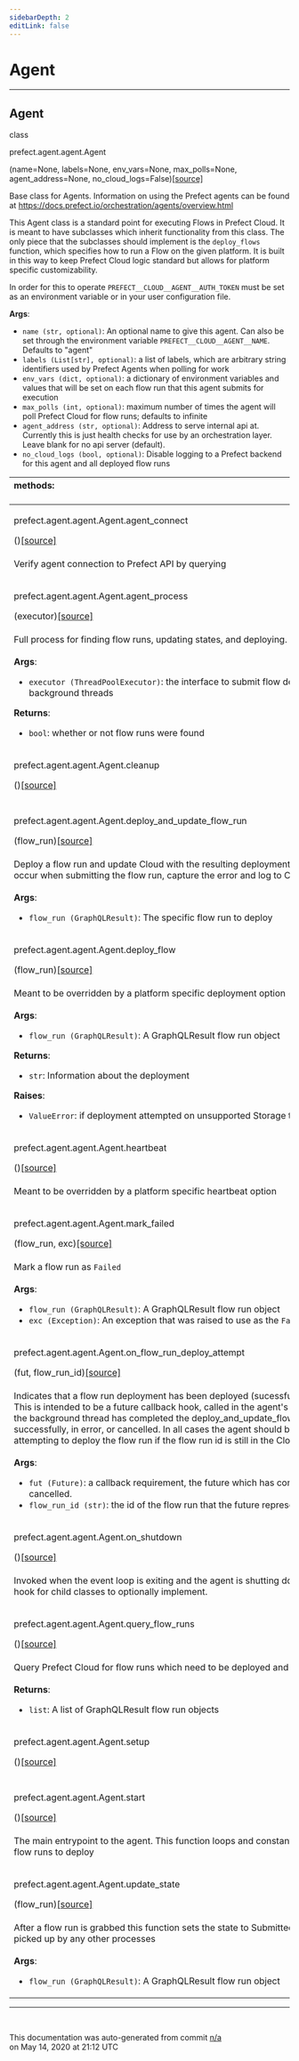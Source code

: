 ```yaml
---
sidebarDepth: 2
editLink: false
---
```

# Agent
---
 ## Agent
 <div class='class-sig' id='prefect-agent-agent-agent'><p class="prefect-sig">class </p><p class="prefect-class">prefect.agent.agent.Agent</p>(name=None, labels=None, env_vars=None, max_polls=None, agent_address=None, no_cloud_logs=False)<span class="source"><a href="https://github.com/PrefectHQ/prefect/blob/master/src/prefect/agent/agent.py#L63">[source]</a></span></div>

Base class for Agents. Information on using the Prefect agents can be found at https://docs.prefect.io/orchestration/agents/overview.html

This Agent class is a standard point for executing Flows in Prefect Cloud. It is meant to have subclasses which inherit functionality from this class. The only piece that the subclasses should implement is the `deploy_flows` function, which specifies how to run a Flow on the given platform. It is built in this way to keep Prefect Cloud logic standard but allows for platform specific customizability.

In order for this to operate `PREFECT__CLOUD__AGENT__AUTH_TOKEN` must be set as an environment variable or in your user configuration file.

**Args**:     <ul class="args"><li class="args">`name (str, optional)`: An optional name to give this agent. Can also be set through         the environment variable `PREFECT__CLOUD__AGENT__NAME`. Defaults to "agent"     </li><li class="args">`labels (List[str], optional)`: a list of labels, which are arbitrary string identifiers used by Prefect         Agents when polling for work     </li><li class="args">`env_vars (dict, optional)`: a dictionary of environment variables and values that will be set         on each flow run that this agent submits for execution     </li><li class="args">`max_polls (int, optional)`: maximum number of times the agent will poll Prefect Cloud for flow runs;         defaults to infinite     </li><li class="args">`agent_address (str, optional)`: Address to serve internal api at. Currently this is         just health checks for use by an orchestration layer. Leave blank for no api server (default).     </li><li class="args">`no_cloud_logs (bool, optional)`: Disable logging to a Prefect backend for this agent and all deployed flow runs</li></ul>

|methods: &nbsp;&nbsp;&nbsp;&nbsp;&nbsp;&nbsp;&nbsp;&nbsp;&nbsp;&nbsp;&nbsp;&nbsp;&nbsp;&nbsp;&nbsp;&nbsp;&nbsp;&nbsp;&nbsp;&nbsp;&nbsp;&nbsp;&nbsp;&nbsp;&nbsp;&nbsp;&nbsp;&nbsp;&nbsp;&nbsp;&nbsp;&nbsp;&nbsp;&nbsp;&nbsp;&nbsp;&nbsp;&nbsp;&nbsp;&nbsp;&nbsp;&nbsp;&nbsp;&nbsp;&nbsp;&nbsp;&nbsp;&nbsp;&nbsp;&nbsp;&nbsp;&nbsp;&nbsp;&nbsp;&nbsp;&nbsp;&nbsp;&nbsp;&nbsp;&nbsp;&nbsp;&nbsp;&nbsp;&nbsp;&nbsp;&nbsp;&nbsp;&nbsp;&nbsp;&nbsp;&nbsp;&nbsp;&nbsp;&nbsp;&nbsp;&nbsp;&nbsp;&nbsp;&nbsp;&nbsp;&nbsp;&nbsp;&nbsp;&nbsp;&nbsp;&nbsp;&nbsp;&nbsp;&nbsp;&nbsp;&nbsp;&nbsp;&nbsp;&nbsp;&nbsp;&nbsp;&nbsp;&nbsp;&nbsp;&nbsp;&nbsp;&nbsp;&nbsp;&nbsp;&nbsp;&nbsp;&nbsp;&nbsp;&nbsp;&nbsp;&nbsp;&nbsp;&nbsp;&nbsp;&nbsp;&nbsp;&nbsp;&nbsp;&nbsp;&nbsp;&nbsp;&nbsp;&nbsp;&nbsp;&nbsp;&nbsp;&nbsp;&nbsp;&nbsp;&nbsp;&nbsp;&nbsp;&nbsp;&nbsp;&nbsp;&nbsp;&nbsp;&nbsp;&nbsp;&nbsp;&nbsp;&nbsp;&nbsp;&nbsp;&nbsp;&nbsp;&nbsp;&nbsp;&nbsp;&nbsp;|
|:----|
 | <div class='method-sig' id='prefect-agent-agent-agent-agent-connect'><p class="prefect-class">prefect.agent.agent.Agent.agent_connect</p>()<span class="source"><a href="https://github.com/PrefectHQ/prefect/blob/master/src/prefect/agent/agent.py#L282">[source]</a></span></div>
<p class="methods">Verify agent connection to Prefect API by querying</p>|
 | <div class='method-sig' id='prefect-agent-agent-agent-agent-process'><p class="prefect-class">prefect.agent.agent.Agent.agent_process</p>(executor)<span class="source"><a href="https://github.com/PrefectHQ/prefect/blob/master/src/prefect/agent/agent.py#L370">[source]</a></span></div>
<p class="methods">Full process for finding flow runs, updating states, and deploying.<br><br>**Args**:     <ul class="args"><li class="args">`executor (ThreadPoolExecutor)`: the interface to submit flow deployments in background threads</li></ul>**Returns**:     <ul class="args"><li class="args">`bool`: whether or not flow runs were found</li></ul></p>|
 | <div class='method-sig' id='prefect-agent-agent-agent-cleanup'><p class="prefect-class">prefect.agent.agent.Agent.cleanup</p>()<span class="source"><a href="https://github.com/PrefectHQ/prefect/blob/master/src/prefect/agent/agent.py#L251">[source]</a></span></div>
<p class="methods"></p>|
 | <div class='method-sig' id='prefect-agent-agent-agent-deploy-and-update-flow-run'><p class="prefect-class">prefect.agent.agent.Agent.deploy_and_update_flow_run</p>(flow_run)<span class="source"><a href="https://github.com/PrefectHQ/prefect/blob/master/src/prefect/agent/agent.py#L307">[source]</a></span></div>
<p class="methods">Deploy a flow run and update Cloud with the resulting deployment info. If any errors occur when submitting the flow run, capture the error and log to Cloud.<br><br>**Args**:     <ul class="args"><li class="args">`flow_run (GraphQLResult)`: The specific flow run to deploy</li></ul></p>|
 | <div class='method-sig' id='prefect-agent-agent-agent-deploy-flow'><p class="prefect-class">prefect.agent.agent.Agent.deploy_flow</p>(flow_run)<span class="source"><a href="https://github.com/PrefectHQ/prefect/blob/master/src/prefect/agent/agent.py#L569">[source]</a></span></div>
<p class="methods">Meant to be overridden by a platform specific deployment option<br><br>**Args**:     <ul class="args"><li class="args">`flow_run (GraphQLResult)`: A GraphQLResult flow run object</li></ul>**Returns**:     <ul class="args"><li class="args">`str`: Information about the deployment</li></ul>**Raises**:     <ul class="args"><li class="args">`ValueError`: if deployment attempted on unsupported Storage type</li></ul></p>|
 | <div class='method-sig' id='prefect-agent-agent-agent-heartbeat'><p class="prefect-class">prefect.agent.agent.Agent.heartbeat</p>()<span class="source"><a href="https://github.com/PrefectHQ/prefect/blob/master/src/prefect/agent/agent.py#L584">[source]</a></span></div>
<p class="methods">Meant to be overridden by a platform specific heartbeat option</p>|
 | <div class='method-sig' id='prefect-agent-agent-agent-mark-failed'><p class="prefect-class">prefect.agent.agent.Agent.mark_failed</p>(flow_run, exc)<span class="source"><a href="https://github.com/PrefectHQ/prefect/blob/master/src/prefect/agent/agent.py#L553">[source]</a></span></div>
<p class="methods">Mark a flow run as `Failed`<br><br>**Args**:     <ul class="args"><li class="args">`flow_run (GraphQLResult)`: A GraphQLResult flow run object     </li><li class="args">`exc (Exception)`: An exception that was raised to use as the `Failed`         message</li></ul></p>|
 | <div class='method-sig' id='prefect-agent-agent-agent-on-flow-run-deploy-attempt'><p class="prefect-class">prefect.agent.agent.Agent.on_flow_run_deploy_attempt</p>(fut, flow_run_id)<span class="source"><a href="https://github.com/PrefectHQ/prefect/blob/master/src/prefect/agent/agent.py#L355">[source]</a></span></div>
<p class="methods">Indicates that a flow run deployment has been deployed (sucessfully or otherwise). This is intended to be a future callback hook, called in the agent's main thread when the background thread has completed the deploy_and_update_flow_run() call, either successfully, in error, or cancelled. In all cases the agent should be open to attempting to deploy the flow run if the flow run id is still in the Cloud run queue.<br><br>**Args**:     <ul class="args"><li class="args">`fut (Future)`: a callback requirement, the future which has completed or been cancelled.     </li><li class="args">`flow_run_id (str)`: the id of the flow run that the future represents.</li></ul></p>|
 | <div class='method-sig' id='prefect-agent-agent-agent-on-shutdown'><p class="prefect-class">prefect.agent.agent.Agent.on_shutdown</p>()<span class="source"><a href="https://github.com/PrefectHQ/prefect/blob/master/src/prefect/agent/agent.py#L276">[source]</a></span></div>
<p class="methods">Invoked when the event loop is exiting and the agent is shutting down. Intended as a hook for child classes to optionally implement.</p>|
 | <div class='method-sig' id='prefect-agent-agent-agent-query-flow-runs'><p class="prefect-class">prefect.agent.agent.Agent.query_flow_runs</p>()<span class="source"><a href="https://github.com/PrefectHQ/prefect/blob/master/src/prefect/agent/agent.py#L405">[source]</a></span></div>
<p class="methods">Query Prefect Cloud for flow runs which need to be deployed and executed<br><br>**Returns**:     <ul class="args"><li class="args">`list`: A list of GraphQLResult flow run objects</li></ul></p>|
 | <div class='method-sig' id='prefect-agent-agent-agent-setup'><p class="prefect-class">prefect.agent.agent.Agent.setup</p>()<span class="source"><a href="https://github.com/PrefectHQ/prefect/blob/master/src/prefect/agent/agent.py#L227">[source]</a></span></div>
<p class="methods"></p>|
 | <div class='method-sig' id='prefect-agent-agent-agent-start'><p class="prefect-class">prefect.agent.agent.Agent.start</p>()<span class="source"><a href="https://github.com/PrefectHQ/prefect/blob/master/src/prefect/agent/agent.py#L176">[source]</a></span></div>
<p class="methods">The main entrypoint to the agent. This function loops and constantly polls for new flow runs to deploy</p>|
 | <div class='method-sig' id='prefect-agent-agent-agent-update-state'><p class="prefect-class">prefect.agent.agent.Agent.update_state</p>(flow_run)<span class="source"><a href="https://github.com/PrefectHQ/prefect/blob/master/src/prefect/agent/agent.py#L506">[source]</a></span></div>
<p class="methods">After a flow run is grabbed this function sets the state to Submitted so it won't be picked up by any other processes<br><br>**Args**:     <ul class="args"><li class="args">`flow_run (GraphQLResult)`: A GraphQLResult flow run object</li></ul></p>|

---
<br>


<p class="auto-gen">This documentation was auto-generated from commit <a href='https://github.com/PrefectHQ/prefect/commit/n/a'>n/a</a> </br>on May 14, 2020 at 21:12 UTC</p>